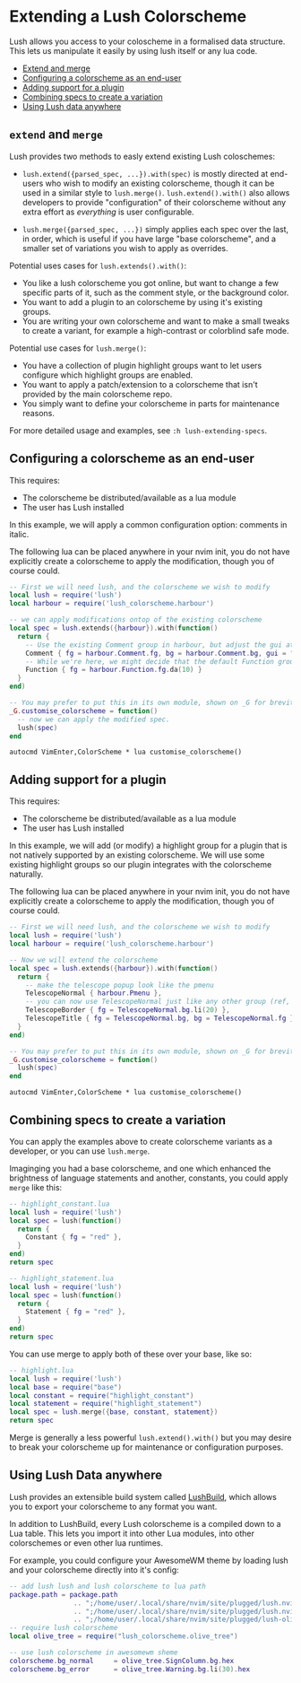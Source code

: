 Extending a Lush Colorscheme
============================

Lush allows you access to your coloscheme in a formalised data structure. This
lets us manipulate it easily by using lush itself or any lua code.

- [Extend and merge](#extend-and-merge)
- [Configuring a colorscheme as an end-user](#configuring-a-colorscheme-as-an-end-user)
- [Adding support for a plugin](#adding-support-for-a-plugin)
- [Combining specs to create a variation](#combining-specs-to-create-a-variation)
- [Using Lush data anywhere](#using-lush-data-anywhere)

## `extend` and `merge`

Lush provides two methods to easly extend existing Lush coloschemes:

- `lush.extend({parsed_spec, ...}).with(spec)` is mostly directed at end-users
who wish to modify an existing colorscheme, though it can be used in a similar style
to `lush.merge()`. `lush.extend().with()` also allows developers to provide
"configuration" of their colorscheme without any extra effort as *everything* is user
configurable.

- `lush.merge({parsed_spec, ...})` simply applies each spec over the last, in
order, which is useful if you have large "base colorscheme", and a smaller set of
variations you wish to apply as overrides.

Potential uses cases for `lush.extends().with()`:

- You like a lush colorscheme you got online, but want to change a few specific
  parts of it, such as the comment style, or the background color.
- You want to add a plugin to an colorscheme by using it's existing groups.
- You are writing your own colorscheme and want to make a small tweaks to create a
  variant, for example a high-contrast or colorblind safe mode.

Potential use cases for `lush.merge()`:

- You have a collection of plugin highlight groups want to let users configure
  which highlight groups are enabled.
- You want to apply a patch/extension to a colorscheme that isn't provided by the
  main colorscheme repo.
- You simply want to define your colorscheme in parts for maintenance reasons.

For more detailed usage and examples, see `:h lush-extending-specs`.

## Configuring a colorscheme as an end-user

This requires:

- The colorscheme be distributed/available as a lua module
- The user has Lush installed

In this example, we will apply a common configuration option: comments in italic.

The following lua can be placed anywhere in your nvim init, you do not have
explicitly create a colorscheme to apply the modification, though you of course
could.

```lua
-- First we will need lush, and the colorscheme we wish to modify
local lush = require('lush')
local harbour = require('lush_colorscheme.harbour')

-- we can apply modifications ontop of the existing colorscheme
local spec = lush.extends({harbour}).with(function()
  return {
    -- Use the existing Comment group in harbour, but adjust the gui attribute
    Comment { fg = harbour.Comment.fg, bg = harbour.Comment.bg, gui = "italic" },
    -- While we're here, we might decide that the default Function group is too bright
    Function { fg = harbour.Function.fg.da(10) }
  }
end)

-- You may prefer to put this in its own module, shown on _G for brevity.
_G.customise_colorscheme = function()
  -- now we can apply the modified spec.
  lush(spec)
end
```

```vimscript
autocmd VimEnter,ColorScheme * lua customise_colorscheme()
```

## Adding support for a plugin

This requires:

- The colorscheme be distributed/available as a lua module
- The user has Lush installed

In this example, we will add (or modify) a highlight group for a plugin that is
not natively supported by an existing colorscheme. We will use some existing
highlight groups so our plugin integrates with the colorscheme naturally.

The following lua can be placed anywhere in your nvim init, you do not have
explicitly create a colorscheme to apply the modification, though you of course
could.

```lua
-- First we will need lush, and the colorscheme we wish to modify
local lush = require('lush')
local harbour = require('lush_colorscheme.harbour')

-- Now we will extend the colorscheme
local spec = lush.extends({harbour}).with(function()
  return {
    -- make the telescope popup look like the pmenu
    TelescopeNormal { harbour.Pmenu },
    -- you can now use TelescopeNormal just like any other group (ref, inherit, etc)
    TelescopeBorder { fg = TelescopeNormal.bg.li(20) },
    TelescopeTitle { fg = TelescopeNormal.bg, bg = TelescopeNormal.fg },
  }
end)

-- You may prefer to put this in its own module, shown on _G for brevity.
_G.customise_colorscheme = function()
  lush(spec)
end
```

```vimscript
autocmd VimEnter,ColorScheme * lua customise_colorscheme()
```

## Combining specs to create a variation

You can apply the examples above to create colorscheme variants as a developer, or
you can use `lush.merge`.

Imaginging you had a base colorscheme, and one which enhanced the brightness of
language statements and another, constants, you could apply `merge` like this:

```lua
-- highlight_constant.lua
local lush = require('lush')
local spec = lush(function()
  return {
    Constant { fg = "red" },
  }
end)
return spec
```

```lua
-- highlight_statement.lua
local lush = require('lush')
local spec = lush(function()
  return {
    Statement { fg = "red" },
  }
end)
return spec
```

You can use merge to apply both of these over your base, like so:

```lua
-- highlight.lua
local lush = require('lush')
local base = require("base")
local constant = require("highlight_constant")
local statement = require("highlight_statement")
local spec = lush.merge({base, constant, statement})
return spec
```

Merge is generally a less powerful `lush.extend().with()` but you may desire to
break your colorscheme up for maintenance or configuration purposes.

## Using Lush Data anywhere

Lush provides an extensible build system called [LushBuild](BUILD.md),
which allows you to export your colorscheme to any format you want.

In addition to LushBuild, every Lush colorscheme is a compiled down to a Lua
table. This lets you import it into other Lua modules, into other colorschemes or
even other lua runtimes.

For example, you could configure your AwesomeWM theme by loading lush and your
colorscheme directly into it's config:

```lua
-- add lush lush and lush colorscheme to lua path
package.path = package.path
                .. ";/home/user/.local/share/nvim/site/plugged/lush.nvim/lua/?.lua"
                .. ";/home/user/.local/share/nvim/site/plugged/lush.nvim/lua/?/?.lua"
                .. ";/home/user/.local/share/nvim/site/plugged/lush-olive-tree/lua/?/?.lua"
-- require lush colorscheme
local olive_tree = require("lush_colorscheme.olive_tree")

-- use lush colorscheme in awesomewm sheme
colorscheme.bg_normal     = olive_tree.SignColumn.bg.hex
colorscheme.bg_error      = olive_tree.Warning.bg.li(30).hex
```
